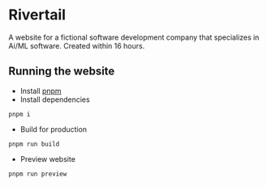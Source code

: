 # Rivertail
A website for a fictional software development company that specializes in Ai/ML software. Created within 16 hours.

## Running the website
* Install [pnpm](https://pnpm.io/installation)
* Install dependencies
```
pnpm i
```
* Build for production
```
pnpm run build
``` 
* Preview website
```
pnpm run preview
```